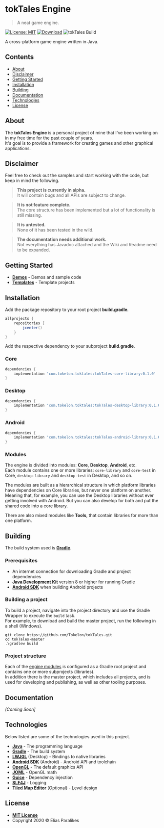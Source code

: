 # tokTales Engine

> A neat game engine.

[![License: MIT](https://img.shields.io/badge/License-MIT-blue.svg)](https://opensource.org/licenses/MIT)
[![Download](https://api.bintray.com/packages/tokelon/tokTales/tokTales/images/download.svg)](https://bintray.com/tokelon/tokTales/tokTales/_latestVersion)
![tokTales Build](https://github.com/Tokelon/tokTales/workflows/tokTales%20Build/badge.svg?branch=master)

A cross-platform game engine written in Java.

## Contents

- [About](#about)
- [Disclaimer](#disclaimer)
- [Getting Started](#getting-started)
- [Installation](#installation)
- [Building](#building)
- [Documentation](#documentation)
- [Technologies](#technologies)
- [License](#license)

## About

The **tokTales Engine** is a personal project of mine that I've been working on in my free time for the past couple of years.  
It's goal is to provide a framework for creating games and other graphical applications.

## Disclaimer

Feel free to check out the samples and start working with the code, but keep in mind the following.

> **This project is currently in alpha.**  
It will contain bugs and all APIs are subject to change.

> **It is not feature complete.**  
The core structure has been implemented but a lot of functionality is still missing.

> **It is untested.**  
None of it has been tested in the wild.

> **The documentation needs additional work.**  
Not everything has Javadoc attached and the Wiki and Readme need to be expanded.

## Getting Started

- **[Demos](https://github.com/Tokelon/tokTales-demos)** - Demos and sample code
- **[Templates](https://github.com/Tokelon/tokTales-templates)** - Template projects

## Installation

Add the package repository to your root project **build.gradle**.

```gradle
allprojects {
    repositories {
        jcenter()
    }
}
```

Add the respective dependency to your subproject **build.gradle**.

### Core

```gradle
dependencies {
    implementation 'com.tokelon.toktales:tokTales-core-library:0.1.0'
}
```

### Desktop

```gradle
dependencies {
    implementation 'com.tokelon.toktales:tokTales-desktop-library:0.1.0'
}
```

### Android

```gradle
dependencies {
    implementation 'com.tokelon.toktales:tokTales-android-library:0.1.0'
}
```

### Modules

The engine is divided into modules: **Core**, **Desktop**, **Android**, etc.  
Each module contains one or more libraries: `core-library` and `core-test` in Core, `desktop-library` and `desktop-test` in Desktop, and so on.

The modules are built as a hierarchical structure in which platform libraries have dependencies on Core libraries, but never one platform on another. Meaning that, for example, you can use the Desktop libraries without ever getting involved with Android. But you can also develop for both and put the shared code into a core library.

There are also mixed modules like **Tools**, that contain libraries for more than one platform.

## Building

The build system used is **[Gradle](https://docs.gradle.org/current/userguide/userguide.html)**.

### Prerequisites

- An internet connection for downloading Gradle and project dependencies
- **[Java Development Kit](https://jdk.java.net/)** version 8 or higher for running Gradle
- **[Android SDK](https://developer.android.com/studio)** when building Android projects

### Building a project

To build a project, navigate into the project directory and use the Gradle Wrapper to execute the `build` task.  
For example, to download and build the master project, run the following in a shell (Windows).

    git clone https://github.com/Tokelon/tokTales.git
    cd tokTales-master
    .\gradlew build

### Project structure

Each of the [engine modules](#modules) is configured as a Gradle root project and contains one or more subprojects (libraries).  
In addition there is the master project, which includes all projects, and is used for developing and publishing, as well as other tooling purposes.

## Documentation

*[Coming Soon]*

## Technologies

Below listed are some of the technologies used in this project.

- **[Java](https://www.java.com/)** - The programming language
- **[Gradle](https://gradle.org/)** - The build system
- **[LWJGL](https://www.lwjgl.org/)** (Desktop) - Bindings to native libraries
- **[Android SDK](https://developer.android.com/)** (Android) - Android API and toolchain
- **[OpenGL](https://www.opengl.org/)** - The default graphics API
- **[JOML](https://github.com/JOML-CI/JOML)** - OpenGL math
- **[Guice](https://github.com/google/guice)** - Dependency injection
- **[SLF4J](http://www.slf4j.org/)** - Logging
- **[Tiled Map Editor](https://www.mapeditor.org/)** (Optional) - Level design

## License

- **[MIT License](https://opensource.org/licenses/MIT)**
- Copyright 2020 © Elias Paralikes

